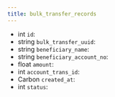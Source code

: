 ```yaml
---
title: bulk_transfer_records  
---
```


- int `id`:
- string `bulk_transfer_uuid`:
- string `beneficiary_name`:
- string `beneficiary_account_no`:
- float `amount`:
- int `account_trans_id`:
- Carbon `created_at`:
- int `status`:
